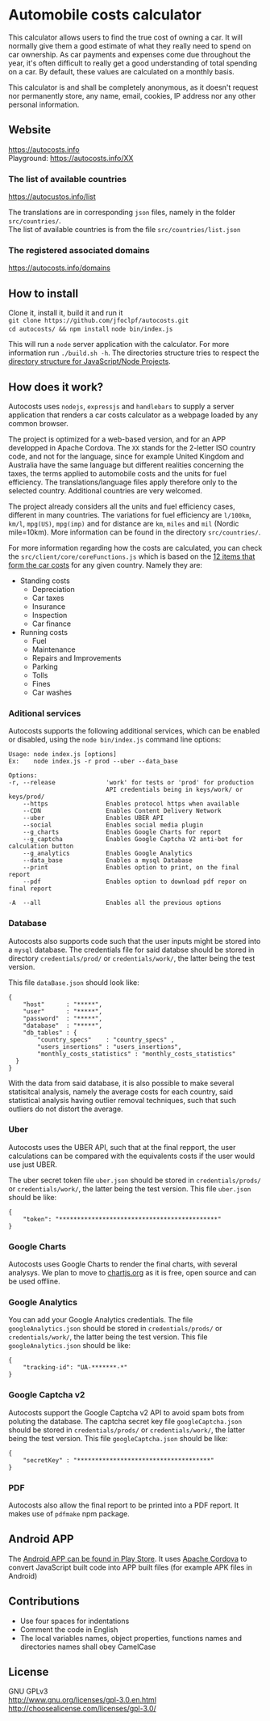 Automobile costs calculator
=========

This calculator allows users to find the true cost of owning a car. It will normally give them a good estimate of what they really need to spend on car ownership. As car payments and expenses come due throughout the year, it's often difficult to really get a good understanding of total spending on a car. By default, these values are calculated on a monthly basis. 

This calculator is and shall be completely anonymous, as it doesn't request nor permanently store, any name, email, cookies, IP address nor any other personal information.

## Website
https://autocosts.info<br>
Playground: https://autocosts.info/XX 

### The list of available countries
https://autocustos.info/list

The translations are in corresponding `json` files, namely in the folder `src/countries/`.<br>
The list of available countries is from the file `src/countries/list.json`

### The registered associated domains
https://autocosts.info/domains


## How to install

Clone it, install it, build it and run it<br>
`git clone https://github.com/jfoclpf/autocosts.git`<br>
`cd autocosts/ && npm install`
`node bin/index.js`

This will run a `node` server application with the calculator.
For more information run `./build.sh -h`. 
The directories structure tries to respect the <a href="https://github.com/jfoclpf/autocosts/blob/master/docs/nodeJS-directory-structure.md">directory structure for JavaScript/Node Projects</a>.

## How does it work?

Autocosts uses `nodejs`, `expressjs` and `handlebars` to supply a server application that renders a car costs calculator as a webpage loaded by any common browser. 

The project is optimized for a web-based version, and for an APP developped in Apache Cordova. The `XX` stands for the 2-letter ISO country code, and not for the language, since for example United Kingdom and Australia have the same language but different realities concerning the taxes, the terms applied to automobile costs and the units for fuel efficiency. The translations/language files apply therefore only to the selected country. Additional countries are very welcomed.

The project already considers all the units and fuel efficiency cases, different in many countries. The variations for fuel efficiency are `l/100km`, `km/l`, `mpg(US)`, `mpg(imp)` and for distance are `km`, `miles` and `mil` (Nordic mile=10km). More information can be found in the directory `src/countries/`.

For more information regarding how the costs are calculated, you can check the `src/client/core/coreFunctions.js` which is based on the <a href="https://en.wikipedia.org/wiki/Car_costs">12 items that form the car costs</a> for any given country. Namely they are:

* Standing costs
  * Depreciation
  *	Car taxes
  *	Insurance
  *	Inspection
  *	Car finance
* Running costs
  *	Fuel
  *	Maintenance
  *	Repairs and Improvements
  *	Parking
  *	Tolls
  *	Fines
  * Car washes

### Aditional services
Autocosts supports the following additional services, which can be enabled or disabled, 
using the `node bin/index.js` command line options:

```
Usage: node index.js [options]
Ex:    node index.js -r prod --uber --data_base

Options: 
-r, --release              'work' for tests or 'prod' for production
                           API credentials being in keys/work/ or keys/prod/ 
    --https                Enables protocol https when available
    --CDN                  Enables Content Delivery Network
    --uber                 Enables UBER API
    --social               Enables social media plugin
    --g_charts             Enables Google Charts for report
    --g_captcha            Enables Google Captcha V2 anti-bot for calculation button
    --g_analytics          Enables Google Analytics
    --data_base            Enables a mysql Database
    --print                Enables option to print, on the final report
    --pdf                  Enables option to download pdf repor on final report

-A  --all                  Enables all the previous options
```

### Database

Autocosts also supports code such that the user inputs might be stored into a `mysql` database. 
The credentials file for said databse should be stored in directory `credentials/prod/` or `credentials/work/`, 
the latter being the test version.

This file `dataBase.json` should look like:

```
{
    "host"      : "*****",
    "user"      : "*****",
    "password"  : "*****",
    "database"  : "*****",
    "db_tables" : {
        "country_specs"    : "country_specs" ,
        "users_insertions" : "users_insertions",
        "monthly_costs_statistics" : "monthly_costs_statistics"
  }
}
```

With the data from said database, it is also possible to make several statisitcal analysis, 
namely the average costs for each country, said statistical analysis having outlier removal techniques, 
such that such outliers do not distort the average.

### Uber

Autocosts uses the UBER API, such that at the final repport, 
the user calculations can be compared with the equivalents costs if the user would use just UBER.

The uber secret token file `uber.json` should be stored in `credentials/prods/` or `credentials/work/`, 
the latter being the test version. This file `uber.json` should be like:

```
{
    "token": "********************************************"
}
```

### Google Charts

Autocosts uses Google Charts to render the final charts, with several analysys. 
We plan to move to <a href=http://www.chartjs.org/>chartjs.org</a> as it is free, open source and can be used offline.

### Google Analytics

You can add your Google Analytics credentials. 
The file `googleAnalytics.json` should be stored in `credentials/prods/` or `credentials/work/`, 
the latter being the test version. This file `googleAnalytics.json` should be like:

```
{
    "tracking-id": "UA-*******-*"
}
```

### Google Captcha v2

Autocosts support the Google Captcha v2 API to avoid spam bots from poluting the database. 
The captcha secret key file `googleCaptcha.json` should be stored in `credentials/prods/` or `credentials/work/`, 
the latter being the test version. 
This file `googleCaptcha.json` should be like:

```
{  
    "secretKey" : "*************************************"
}
```

### PDF

Autocosts also allow the final report to be printed into a PDF report. It makes use of `pdfmake` npm package.

## Android APP<br>

The <a href="https://play.google.com/store/apps/details?id=info.autocosts">Android APP can be found in Play Store</a>. It uses <a href="https://cordova.apache.org/">Apache Cordova</a> to convert JavaScript built code into APP built files (for example APK files in Android)

## Contributions
* Use four spaces for indentations
* Comment the code in English
* The local variables names, object properties, functions names and directories names shall obey CamelCase

## License<br>
GNU GPLv3<br>
http://www.gnu.org/licenses/gpl-3.0.en.html <br>
http://choosealicense.com/licenses/gpl-3.0/
